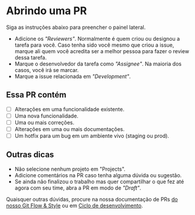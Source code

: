 # Abrindo uma PR

Siga as instruções abaixo para preencher o painel lateral.

- Adicione os *"Reviewers"*. Normalmente é quem criou ou designou a tarefa para você. Caso tenha sido você mesmo que criou a issue, marque ali quem você acredita ser a melhor pessoa para fazer o review dessa tarefa.
- Marque o desenvolvedor da tarefa como *"Assignee"*. Na maioria dos casos, você irá se marcar.
- Marque a issue relacionada em *"Development"*.

## Essa PR contém

- [ ] Alterações em uma funcionalidade existente.
- [ ] Uma nova funcionalidade.
- [ ] Uma ou mais correções.
- [ ] Alterações em uma ou mais documentações.
- [ ] Um hotfix para um bug em um ambiente vivo (staging ou prod).

## Outras dicas

- Não selecione nenhum projeto em "Projects".
- Adicione comentários na PR caso tenha alguma dúvida ou sugestão.
- Se ainda não finalizou o trabalho mas quer compartilhar o que fez até agora com seu time, abra a PR em modo de *"Draft"*.

Quaisquer outras dúvidas, procure na nossa documentação de PRs [do nosso Git Flow & Style](https://app.clickup.com/9013111144/v/dc/8ckjab8-993) ou em [Ciclo de desenvolvimento](https://app.clickup.com/9013111144/v/dc/8ckjab8-953).
